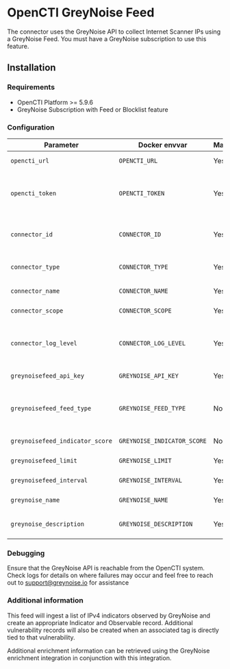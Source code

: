 # OpenCTI GreyNoise Feed

The connector uses the GreyNoise API to collect Internet Scanner IPs using a GreyNoise Feed.
You must have a GreyNoise subscription to use this feature.

## Installation

### Requirements

- OpenCTI Platform >= 5.9.6
- GreyNoise Subscription with Feed or Blocklist feature

### Configuration

| Parameter                       | Docker envvar               | Mandatory | Description                                                                                   |
|---------------------------------|-----------------------------|-----------|-----------------------------------------------------------------------------------------------|
| `opencti_url`                   | `OPENCTI_URL`               | Yes       | The URL of the OpenCTI platform.                                                              |
| `opencti_token`                 | `OPENCTI_TOKEN`             | Yes       | The default admin token configured in the OpenCTI platform parameters file.                   |
| `connector_id`                  | `CONNECTOR_ID`              | Yes       | A valid arbitrary `UUIDv4` that must be unique for this connector.                            |
| `connector_type`                | `CONNECTOR_TYPE`            | Yes       | Indicates this is an EXTERNAL_IMPORT connector                                                |
| `connector_name`                | `CONNECTOR_NAME`            | Yes       | Indicates the name is `GreyNoise Feed`                                                        |
| `connector_scope`               | `CONNECTOR_SCOPE`           | Yes       | Indicates the scope is `greynoisefeed`                                                        |
| `connector_log_level`           | `CONNECTOR_LOG_LEVEL`       | Yes       | The log level for this connector, could be `debug`, `info`, `warn` or `error` (less verbose). |
| `greynoisefeed_api_key`         | `GREYNOISE_API_KEY`         | Yes       | Your GreyNoise API KEY                                                                        |
| `greynoisefeed_feed_type`       | `GREYNOISE_FEED_TYPE`       | No        | Type of Feed to import (benign, malicious, benign+malicious, all)                             |
| `greynoisefeed_indicator_score` | `GREYNOISE_INDICATOR_SCORE` | No        | Default indicator score                                                                       |
| `greynoisefeed_limit`           | `GREYNOISE_LIMIT`           | Yes       | Max number of indicators to ingest                                                            |
| `greynoisefeed_interval`        | `GREYNOISE_INTERVAL`        | Yes       | Number of days between runs                                                                   |
| `greynoise_name`	               | `GREYNOISE_NAME`            | Yes       | The GreyNoise organization name                                                               |
| `greynoise_description`         | `GREYNOISE_DESCRIPTION`     | Yes       | The GreyNoise organization description                                                        |

### Debugging ###

Ensure that the GreyNoise API is reachable from the OpenCTI system.  Check logs for details on where failures may occur and feel free to reach out to [support@greynoise.io](mailto:support@greynoise.io) for assistance

### Additional information

This feed will ingest a list of IPv4 indicators observed by GreyNoise and create an appropriate Indicator and Observable record. Additional vulnerability records will also be created when an associated tag is directly tied to that vulnerability.

Additional enrichment information can be retrieved using the GreyNoise enrichment integration in conjunction with this integration.